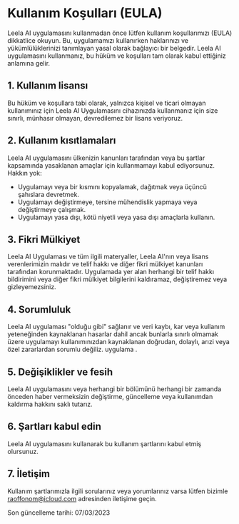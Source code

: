 # Kullanım Koşulları (EULA)

Leela AI uygulamasını kullanmadan önce lütfen kullanım koşullarımızı (EULA) dikkatlice okuyun. Bu, uygulamamızı kullanırken haklarınızı ve yükümlülüklerinizi tanımlayan yasal olarak bağlayıcı bir belgedir. Leela AI uygulamasını kullanmanız, bu hüküm ve koşulları tam olarak kabul ettiğiniz anlamına gelir.

## 1. Kullanım lisansı

Bu hüküm ve koşullara tabi olarak, yalnızca kişisel ve ticari olmayan kullanımınız için Leela AI Uygulamasını cihazınızda kullanmanız için size sınırlı, münhasır olmayan, devredilemez bir lisans veriyoruz.

## 2. Kullanım kısıtlamaları

Leela AI uygulamasını ülkenizin kanunları tarafından veya bu şartlar kapsamında yasaklanan amaçlar için kullanmamayı kabul ediyorsunuz. Hakkın yok:

- Uygulamayı veya bir kısmını kopyalamak, dağıtmak veya üçüncü şahıslara devretmek.
- Uygulamayı değiştirmeye, tersine mühendislik yapmaya veya değiştirmeye çalışmak.
- Uygulamayı yasa dışı, kötü niyetli veya yasa dışı amaçlarla kullanın.

## 3. Fikri Mülkiyet

Leela AI Uygulaması ve tüm ilgili materyaller, Leela AI'nın veya lisans verenlerimizin malıdır ve telif hakkı ve diğer fikri mülkiyet kanunları tarafından korunmaktadır. Uygulamada yer alan herhangi bir telif hakkı bildirimini veya diğer fikri mülkiyet bilgilerini kaldıramaz, değiştiremez veya gizleyemezsiniz.

## 4. Sorumluluk

Leela AI uygulaması "olduğu gibi" sağlanır ve veri kaybı, kar veya kullanım yeteneğinden kaynaklanan hasarlar dahil ancak bunlarla sınırlı olmamak üzere uygulamayı kullanımınızdan kaynaklanan doğrudan, dolaylı, arızi veya özel zararlardan sorumlu değiliz. uygulama .

## 5. Değişiklikler ve fesih

Leela AI uygulamasını veya herhangi bir bölümünü herhangi bir zamanda önceden haber vermeksizin değiştirme, güncelleme veya kullanımdan kaldırma hakkını saklı tutarız.

## 6. Şartları kabul edin

Leela AI uygulamasını kullanarak bu kullanım şartlarını kabul etmiş olursunuz.

## 7. İletişim

Kullanım şartlarımızla ilgili sorularınız veya yorumlarınız varsa lütfen bizimle [raoffonom@icloud.com](mailto:raoffonom@icloud.com) adresinden iletişime geçin.

Son güncelleme tarihi: 07/03/2023

